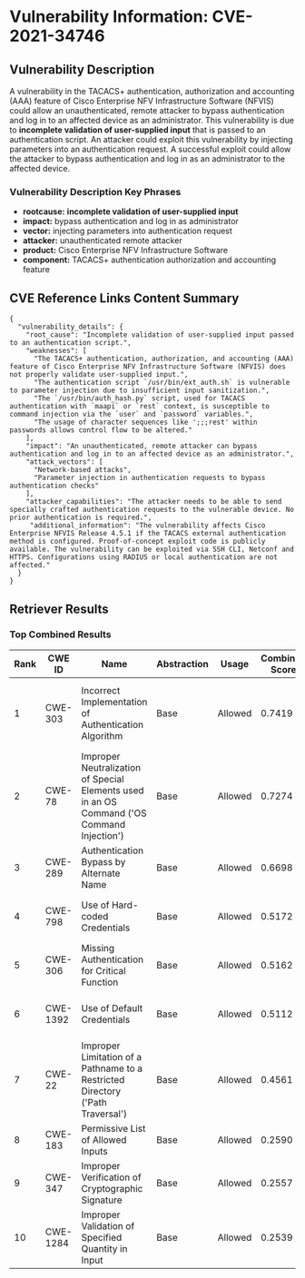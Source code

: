 # Vulnerability Information: CVE-2021-34746

## Vulnerability Description
A vulnerability in the TACACS+ authentication, authorization and accounting (AAA) feature of Cisco Enterprise NFV Infrastructure Software (NFVIS) could allow an unauthenticated, remote attacker to bypass authentication and log in to an affected device as an administrator. This vulnerability is due to **incomplete validation of user-supplied input** that is passed to an authentication script. An attacker could exploit this vulnerability by injecting parameters into an authentication request. A successful exploit could allow the attacker to bypass authentication and log in as an administrator to the affected device.

### Vulnerability Description Key Phrases
- **rootcause:** **incomplete validation of user-supplied input**
- **impact:** bypass authentication and log in as administrator
- **vector:** injecting parameters into authentication request
- **attacker:** unauthenticated remote attacker
- **product:** Cisco Enterprise NFV Infrastructure Software
- **component:** TACACS+ authentication authorization and accounting feature

## CVE Reference Links Content Summary
```
{
  "vulnerability_details": {
    "root_cause": "Incomplete validation of user-supplied input passed to an authentication script.",
    "weaknesses": [
      "The TACACS+ authentication, authorization, and accounting (AAA) feature of Cisco Enterprise NFV Infrastructure Software (NFVIS) does not properly validate user-supplied input.",
      "The authentication script `/usr/bin/ext_auth.sh` is vulnerable to parameter injection due to insufficient input sanitization.",
      "The `/usr/bin/auth_hash.py` script, used for TACACS authentication with `maapi` or `rest` context, is susceptible to command injection via the `user` and `password` variables.",
      "The usage of character sequences like ';;;rest' within passwords allows control flow to be altered."
    ],
    "impact": "An unauthenticated, remote attacker can bypass authentication and log in to an affected device as an administrator.",
    "attack_vectors": [
      "Network-based attacks",
      "Parameter injection in authentication requests to bypass authentication checks"
    ],
    "attacker_capabilities": "The attacker needs to be able to send specially crafted authentication requests to the vulnerable device. No prior authentication is required.",
     "additional_information": "The vulnerability affects Cisco Enterprise NFVIS Release 4.5.1 if the TACACS external authentication method is configured. Proof-of-concept exploit code is publicly available. The vulnerability can be exploited via SSH CLI, Netconf and HTTPS. Configurations using RADIUS or local authentication are not affected."
  }
}
```

## Retriever Results

### Top Combined Results

| Rank | CWE ID | Name | Abstraction | Usage | Combined Score | Retrievers | Individual Scores |
|------|--------|------|-------------|-------|---------------|------------|-------------------|
| 1 | CWE-303 | Incorrect Implementation of Authentication Algorithm | Base | Allowed | 0.7419 | dense, sparse, graph | dense: 0.527, sparse: 0.463, graph: 0.597 |
| 2 | CWE-78 | Improper Neutralization of Special Elements used in an OS Command ('OS Command Injection') | Base | Allowed | 0.7274 | dense, sparse, graph | dense: 0.530, sparse: 0.437, graph: 0.594 |
| 3 | CWE-289 | Authentication Bypass by Alternate Name | Base | Allowed | 0.6698 | dense, sparse | dense: 0.562, sparse: 0.679 |
| 4 | CWE-798 | Use of Hard-coded Credentials | Base | Allowed | 0.5172 | dense, sparse | dense: 0.515, sparse: 0.453 |
| 5 | CWE-306 | Missing Authentication for Critical Function | Base | Allowed | 0.5162 | dense, sparse | dense: 0.510, sparse: 0.456 |
| 6 | CWE-1392 | Use of Default Credentials | Base | Allowed | 0.5112 | dense, sparse | dense: 0.524, sparse: 0.435 |
| 7 | CWE-22 | Improper Limitation of a Pathname to a Restricted Directory ('Path Traversal') | Base | Allowed | 0.4561 | sparse, graph | sparse: 0.456, graph: 0.547 |
| 8 | CWE-183 | Permissive List of Allowed Inputs | Base | Allowed | 0.2590 | sparse | sparse: 0.453 |
| 9 | CWE-347 | Improper Verification of Cryptographic Signature | Base | Allowed | 0.2557 | sparse | sparse: 0.447 |
| 10 | CWE-1284 | Improper Validation of Specified Quantity in Input | Base | Allowed | 0.2539 | sparse | sparse: 0.444 |

